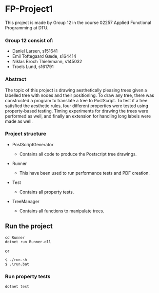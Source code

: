 # FP-Project1

This project is made by Group 12 in the course 02257 Applied Functional Programming at DTU.

### Group 12 consist of:
* Daniel Larsen, s151641
* Emil Toftegaard Gæde, s164414
* Niklas Broch Thielemann, s145032
* Troels Lund, s161791

### Abstract

The topic of this project is drawing aesthetically pleasing trees given a labelled tree with nodes and their positioning. To draw any tree, there was constructed a program to translate a tree to PostScript. To test if a tree satisfied the aesthetic rules, four different properties were tested using property-based testing. Timing experiments for drawing the trees were performed as well, and finally an extension for handling long labels were made as well.

### Project structure

* PostScriptGenerator
   - Contains all code to produce the Postscript tree drawings.
   
* Runner 
    - This have been used to run performance tests and PDF creation. 

* Test  
    - Contains all property tests. 
    
* TreeManager
    - Contains all functions to manipulate trees.


## Run the project

    cd Runner
    dotnet run Runner.dll

or

    $ ./run.sh  
    $ .\run.bat

### Run property tests

    dotnet test